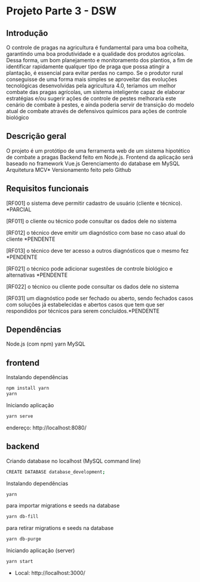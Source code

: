 
# Projeto Parte 3 - DSW


## Introdução

O controle de pragas na agricultura é fundamental para uma boa colheita, garantindo uma boa produtividade e a qualidade dos produtos agrícolas. Dessa forma, um bom planejamento e monitoramento dos plantios, a fim de identificar rapidamente qualquer tipo de praga que possa atingir a plantação, é essencial para evitar perdas no campo.
Se o produtor rural conseguisse de uma forma mais simples se aproveitar das evoluções tecnológicas desenvolvidas pela agricultura 4.0, teríamos um melhor combate das pragas agrícolas, um sistema inteligente capaz de elaborar estratégias e/ou sugerir ações de controle de pestes melhoraria este cenário de combate à pestes, e ainda poderia servir de transição do modelo atual de combate através de defensivos químicos para ações de controle biológico

## Descrição geral

O projeto é um protótipo de uma ferramenta web de um sistema hipotético de combate a pragas
Backend feito em Node.js. 
Frontend da aplicação será baseado no framework Vue.js
Gerenciamento do database em MySQL
Arquitetura MCV*
Versionamento feito pelo Github

## Requisitos funcionais

[RF001] o sistema deve permitir cadastro de usuário (cliente e técnico). *PARCIAL 

[RF011] o cliente ou técnico pode consultar os dados dele no sistema

[RF012] o técnico deve emitir um diagnóstico com base no caso atual do cliente *PENDENTE

[RF013] o técnico deve ter acesso a outros diagnósticos que o mesmo fez *PENDENTE

[RF021] o técnico pode adicionar sugestões de controle biológico e alternativas *PENDENTE

[RF022] o técnico ou cliente pode consultar os dados dele no sistema

[RF031] um diagnóstico pode ser fechado ou aberto, sendo fechados casos com soluções já estabelecidas e abertos casos que tem que ser respondidos por técnicos para serem concluídos.*PENDENTE

## Dependências
Node.js (com npm)
yarn
MySQL

## frontend
Instalando dependências
```bash
npm install yarn
yarn
```

Iniciando aplicação
```bash
yarn serve
```
endereço:   http://localhost:8080/


## backend
Criando database no localhost (MySQL command line)
```bash
CREATE DATABASE database_development;
```
Instalando dependências
```bash
yarn
```
para importar migrations e seeds na database
```bash
yarn db-fill
```
para retirar migrations e seeds na database
```bash
yarn db-purge
```
Iniciando aplicação (server)
```bash
yarn start
```
 - Local:   http://localhost:3000/   



